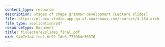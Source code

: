 ```yaml
---
content_type: resource
description: Stages of shape grammar development [Lecture slides]
file: https://ol-ocw-studio-app-qa.s3.amazonaws.com/courses/4-184-architectural-design-workshops-computational-design-for-housing-spring-2002/94b7e1a4fce10c921de677700dc56876_fixlecture2slides_final.pdf
file_type: application/pdf
resourcetype: Document
title: fixlecture2slides_final.pdf
uid: 94b7e1a4-fce1-0c92-1de6-77700dc56876
---
```

